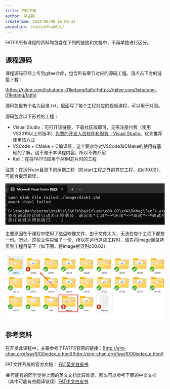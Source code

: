 ```yaml
---
title: 资料下载
author: 李述铜
createTime: 2024/08/08 16:09:33
permalink: /tech/m7had8a1/
---
```

FATFS所有课程的资料均包含在下列的链接和文档中，不再单独进行区分。

## 课程源码
课程源码已经上传到gitee仓库，包含所有章节对应的源码工程。请点击下方的链接下载：

[https://gitee.com/lishutong-01ketang/fatfs](https://gitee.com/lishutong-01ketang/fatfs)

源码包里有个名为目录.txt，里面写了每个工程对应的视频课程，可以用于对照。

源码包含以下形式的工程：

- Visual Studio：可打开该链接，下载社区版即可，无需注册付费（使用VS2019以上的版本）[免费的开发人员软件和服务 - Visual Studio](https://visualstudio.microsoft.com/zh-hans/free-developer-offers/)。优先推荐使用该方式
- VSCode + CMake + C编译器：这个要求你对VSCode和CMake的使用有基础的了解，这不属于本课程内容，所以不做介绍
- Keil：在将FATFS应用于ARM芯片时的工程

注意：在运行use目录下的示例工程（除start工程之外的其它工程，如c00.02），可能会提示错误。

![alt text](../../../.vuepress/public/image/docs/notes/tech/fatfs/download/image.png)

主要原因在于课程中使用了磁盘映像文件，由于文件太大，无法在每个工程下都放一份。所以，这些文件只留了一份，所以在运行这些工程时，请先将image目录拷贝到工程目录下（如下图，将image拷贝到c00.02）

![alt text](../../../.vuepress/public/image/docs/notes/tech/fatfs/download/image-1.png)

## 参考资料
在开发此课程中，主要参考了FATFS官网的链接：[http://elm-chan.org/fsw/ff/00index_e.html](http://elm-chan.org/fsw/ff/00index_e.html)

FAT文件系统的官方文档： [FAT英文白皮书](/pdf/FAT英文白皮书.pdf)

😭可能有的同学觉得上面的英文文档比较难读，那么可以参考下面的中文文档（其中可能有些翻译错误）[FAT中文白皮书](/pdf/FAT中文白皮书.pdf)


